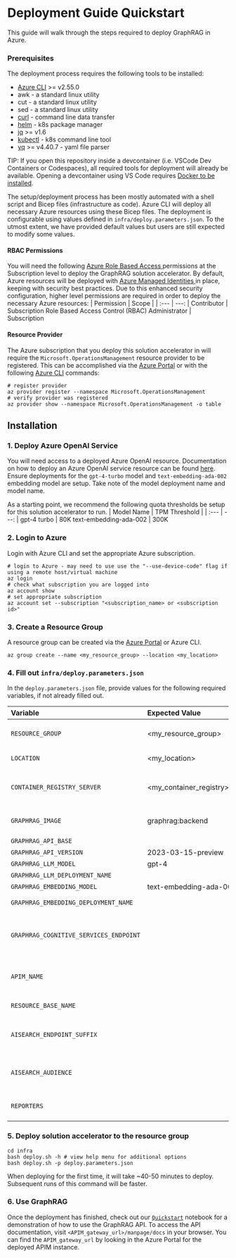 # Deployment Guide Quickstart

This guide will walk through the steps required to deploy GraphRAG in Azure.

### Prerequisites
The deployment process requires the following tools to be installed:

* [Azure CLI](https://learn.microsoft.com/en-us/cli/azure/install-azure-cli) >= v2.55.0
* awk - a standard linux utility
* cut - a standard linux utility
* sed - a standard linux utility
* [curl](https://curl.se) - command line data transfer
* [helm](https://helm.sh/docs/intro/install) - k8s package manager
* [jq](https://jqlang.github.io/jq/download) >= v1.6
* [kubectl](https://kubernetes.io/docs/tasks/tools) - k8s command line tool
* [yq](https://github.com/mikefarah/yq?tab=readme-ov-file#install) >= v4.40.7 - yaml file parser

TIP: If you open this repository inside a devcontainer (i.e. VSCode Dev Containers or Codespaces), all required tools for deployment will already be available. Opening a devcontainer using VS Code requires <a href="https://docs.docker.com/engine/install/" target="_blank" >Docker to be installed</a>.

The setup/deployment process has been mostly automated with a shell script and Bicep files (infrastructure as code). Azure CLI will deploy all necessary Azure resources using these Bicep files. The deployment is configurable using values defined in `infra/deploy.parameters.json`. To the utmost extent, we have provided default values but users are still expected to modify some values.


#### RBAC Permissions
You will need the following <a href="https://learn.microsoft.com/en-us/azure/role-based-access-control/overview">Azure Role Based Access </a>permissions at the Subscription level to deploy the GraphRAG solution accelerator.  By default, Azure resources will be deployed with <a href="https://learn.microsoft.com/en-us/entra/identity/managed-identities-azure-resources/overview">Azure Managed Identities </a>in place, keeping with security best practices.  Due to this enhanced security configuration, higher level permissions are required in order to deploy the necessary Azure resources:
| Permission | Scope |
| :--- | ---: |
Contributor            | Subscription
Role Based Access Control (RBAC) Administrator | Subscription

#### Resource Provider
The Azure subscription that you deploy this solution accelerator in will require the `Microsoft.OperationsManagement` resource provider to be registered.
This can be accomplished via the [Azure Portal](https://learn.microsoft.com/en-us/azure/azure-resource-manager/management/resource-providers-and-types#azure-ortal) or with the following [Azure CLI](https://learn.microsoft.com/en-us/azure/azure-resource-manager/management/resource-providers-and-types#azure-cli) commands:

```shell
# register provider
az provider register --namespace Microsoft.OperationsManagement
# verify provider was registered
az provider show --namespace Microsoft.OperationsManagement -o table
```

## Installation

### 1. Deploy Azure OpenAI Service
You will need access to a deployed Azure OpenAI resource. Documentation on how to deploy an Azure OpenAI service resource can be found [here](https://learn.microsoft.com/en-us/azure/ai-services/openai/how-to/create-resource?pivots=web-portal). Ensure deployments for the `gpt-4-turbo` model and `text-embedding-ada-002` embedding model are setup. Take note of the model deployment name and model name.

As a starting point, we recommend the following quota thresholds be setup for this solution accelerator to run.
| Model Name | TPM Threshold |
| :--- | ---: |
gpt-4 turbo            | 80K
text-embedding-ada-002 | 300K

### 2. Login to Azure
Login with Azure CLI and set the appropriate Azure subscription.
```shell
# login to Azure - may need to use use the "--use-device-code" flag if using a remote host/virtual machine
az login
# check what subscription you are logged into
az account show
# set appropriate subscription
az account set --subscription "<subscription_name> or <subscription id>"
```

### 3. Create a Resource Group
A resource group can be created via the [Azure Portal](https://learn.microsoft.com/en-us/azure/azure-resource-manager/management/manage-resource-groups-portal) or Azure CLI.

```shell
az group create --name <my_resource_group> --location <my_location>
```

### 4. Fill out `infra/deploy.parameters.json`

In the `deploy.parameters.json` file, provide values for the following required variables, if not already filled out.

| Variable | Expected Value | Required | Description
| :--- | :--- | --- | ---: |
`RESOURCE_GROUP`                       | <my_resource_group>                | Yes | The resource group that GraphRAG will be deployed in. Will get created automatically if the resource group does not exist.
`LOCATION`                             | <my_location>                      | Yes | The azure cloud region to deploy GraphRAG resources in.
`CONTAINER_REGISTRY_SERVER`            | <my_container_registry>.azurecr.io | No  | Name of an existing Azure Container Registry where the `graphrag` backend docker image is hosted. Will get created automatically if not provided.
`GRAPHRAG_IMAGE`                       | graphrag:backend                   | No  | The name and tag of the graphrag docker image in the container registry. Will default to `graphrag:backend`.
`GRAPHRAG_API_BASE`                    |                                    | Yes | Azure OpenAI service endpoint.
`GRAPHRAG_API_VERSION`                 | 2023-03-15-preview                 | Yes | Azure OpenAI API version.
`GRAPHRAG_LLM_MODEL`                   | gpt-4                              | Yes | Name of the gpt-4 turbo model.
`GRAPHRAG_LLM_DEPLOYMENT_NAME`         |                                    | Yes | Deployment name of the gpt-4 turbo model.
`GRAPHRAG_EMBEDDING_MODEL`             | text-embedding-ada-002             | Yes | Name of the Azure OpenAI embedding model.
`GRAPHRAG_EMBEDDING_DEPLOYMENT_NAME`   |                                    | Yes | Deployment name of the Azure OpenAI embedding model.
`GRAPHRAG_COGNITIVE_SERVICES_ENDPOINT` |                                    | No  | Endpoint for cognitive services identity authorization. Will default to `https://cognitiveservices.azure.com/.default` for Azure Commercial cloud but should be defined for deployments in other Azure clouds.
`APIM_NAME`                            |                                    | No  | Hostname of the API. Must be a globally unique name. The API will be accessible at `https://<APIM_NAME>.azure-api.net`. If not provided a unique name will be generated.
`RESOURCE_BASE_NAME`                   |                                    | No  | Suffix to apply to all azure resource names. If not provided a unique suffix will be generated.
`AISEARCH_ENDPOINT_SUFFIX`             |                                    | No  | Suffix to apply to AI search endpoint. Will default to `search.windows.net` for Azure Commercial cloud but should be overriden for deployments in other Azure clouds.
`AISEARCH_AUDIENCE`                    |                                    | No  | Audience for AAD for AI Search. Will default to `https://search.azure.com/` for Azure Commercial cloud but should be overriden for deployments in other Azure clouds.D
`REPORTERS`                            |                                    | No  | The type of logging to enable. If not provided, logging will be saved to a file in Azure Storage and to the console in AKS.

### 5. Deploy solution accelerator to the resource group
```shell
cd infra
bash deploy.sh -h # view help menu for additional options
bash deploy.sh -p deploy.parameters.json
```
When deploying for the first time, it will take ~40-50 minutes to deploy. Subsequent runs of this command will be faster.

### 6. Use GraphRAG
Once the deployment has finished, check out our [`Quickstart`](../notebooks/1-Quickstart.ipynb) notebook for a demonstration of how to use the GraphRAG API. To access the API documentation, visit `<APIM_gateway_url>/manpage/docs` in your browser. You can find the `APIM_gateway_url` by looking in the Azure Portal for the deployed APIM instance.
